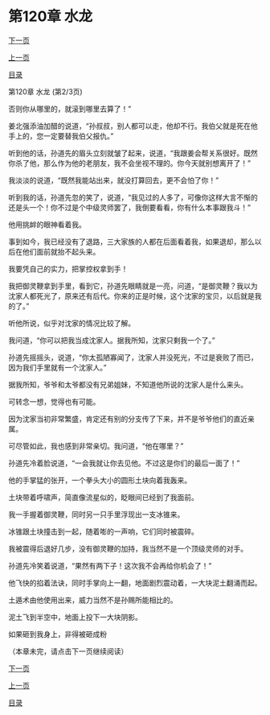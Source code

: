 <h1>第120章   水龙</h1>
            <div><p><a href="./359_%E7%AC%AC120%E7%AB%A0_%E6%B0%B4%E9%BE%99.md">下一页</a></p><p><a href="./357_%E7%AC%AC120%E7%AB%A0_%E6%B0%B4%E9%BE%99.md">上一页</a></p><p><a href="../">目录</a></p></div>
            <div><p>第120章   水龙 (第2/3页)</p><p>否则你从哪里的，就滚到哪里去算了！”</p><p>姜北强添油加醋的说道，“孙叔叔，别人都可以走，他却不行。我伯父就是死在他手上的，您一定要替我伯父报仇。”</p><p>听到他的话，孙道先的眉头立刻就皱了起来，说道，“我跟姜会帮关系很好。既然你杀了他，那么作为他的老朋友，我不会坐视不理的。你今天就别想离开了！”</p><p>我淡淡的说道，“既然我能站出来，就没打算回去，更不会怕了你！”</p><p>听到我的话，孙道先忽的笑了，说道，“我见过的人多了，可像你这样大言不惭的还是头一个！你不过是个中级灵师罢了，我倒要看看，你有什么本事跟我斗！”</p><p>他用挑衅的眼神看着我。</p><p>事到如今，我已经没有了退路，三大家族的人都在后面看着我，如果退却，那么以后在他们面前就抬不起头来。</p><p>我要凭自己的实力，把掌控权拿到手！</p><p>我把御灵鞭拿到手里，看到它，孙道先眼睛就是一亮，问道，“是御灵鞭？我以为沈家人都死光了，原来还有后代。你来的正是时候，这个沈家的宝贝，以后就是我的了。”</p><p>听他所说，似乎对沈家的情况比较了解。</p><p>我问道，“你可以把我当成沈家人。据我所知，沈家只剩我一个了。”</p><p>孙道先摇摇头，说道，“你太孤陋寡闻了，沈家人并没死光，不过是衰败了而已，因为我们手里就有一个沈家人。”</p><p>据我所知，爷爷和太爷都没有兄弟姐妹，不知道他所说的沈家人是什么来头。</p><p>可转念一想，觉得也有可能。</p><p>因为沈家当初非常繁盛，肯定还有别的分支传了下来，并不是爷爷他们的直近亲属。</p><p>可尽管如此，我也感到非常亲切。我问道，“他在哪里？”</p><p>孙道先冷着脸说道，“一会我就让你去见他。不过这是你们的最后一面了！”</p><p>他的手掌猛的张开，一个拳头大小的圆形土块向着我轰来。</p><p>土块带着呼啸声，简直像流星似的，眨眼间已经到了我面前。</p><p>我一手握着御灵鞭，同时另一只手里浮现出一支冰锥来。</p><p>冰锥跟土块撞击到一起，随着嘭的一声响，它们同时被震碎。</p><p>我被震得后退好几步，没有御灵鞭的加持，我当然不是一个顶级灵师的对手。</p><p>孙道先冷笑着说道，“果然有两下子！这次我不会再给你机会了！”</p><p>他飞快的掐着法诀，同时手掌向上一翻，地面剧烈震动着，一大块泥土翻涌而起。</p><p>土遁术由他使用出来，威力当然不是孙赐所能相比的。</p><p>泥土飞到半空中，地面上投下一大块阴影。</p><p>如果砸到我身上，非得被砸成粉</p><p>（本章未完，请点击下一页继续阅读）</p></div>
            <div><p><a href="./359_%E7%AC%AC120%E7%AB%A0_%E6%B0%B4%E9%BE%99.md">下一页</a></p><p><a href="./357_%E7%AC%AC120%E7%AB%A0_%E6%B0%B4%E9%BE%99.md">上一页</a></p><p><a href="../">目录</a></p></div>